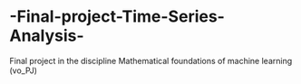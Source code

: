 # -Final-project-Time-Series-Analysis-
Final project in the discipline Mathematical foundations of machine learning (vo_PJ)
